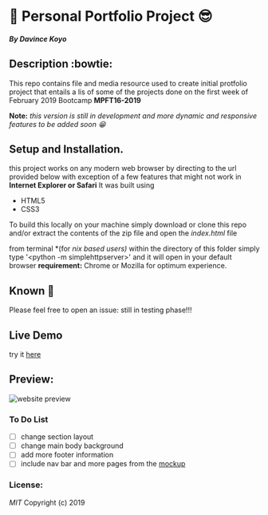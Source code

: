 # :panda_face: Personal Portfolio Project :sunglasses:
#### *By Davince Koyo*

## Description :bowtie:
This repo contains file and media  resource used to create initial protfolio project that entails a lis of some of the projects done on the first week of February 2019 Bootcamp **MPFT16-2019**

**Note:** *this version is still in development and more dynamic and responsive features to be added soon :grin:*

## Setup and Installation.
this project works on any modern web browser by directing to the url provided below with exception of a few features that might not work in **Internet Explorer or Safari**
It was built using
* HTML5
* CSS3

To build this locally on your machine simply download or clone this repo and/or extract the contents of the zip file and open the *index.html* file

from terminal *(for *nix based users)* within the directory of this folder simply type '<python -m simplehttpserver>' and it will open in your default browser
**requirement:** Chrome or Mozilla for optimum experience.
## Known :bug:

Please feel free to open an issue: still in testing phase!!!

## Live Demo
try it [here](https://koyo-jakanees.github.io/)
## Preview:
![website preview](https://github.com/koyo-jakanees/koyo-jakanees.github.io/blob/master/images/website%20preview.png)

### To Do List
- [ ] change section layout
- [ ] change main body background
- [ ] add more footer information
- [ ] include nav bar and more pages from the [mockup](https://github.com/koyo-jakanees/mockUpWebsite)

### License:
*MIT*
Copyright (c) 2019

